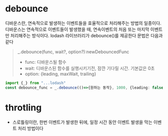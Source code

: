 # debounce
디바운스란, 연속적으로 발생하는 이벤트들을 효율적으로 처리해주는 방법의 일종이다.
디바운스는 연속적으로 이벤트들이 발생했을 때, 연속이벤트의 처음 또는 마지막 이벤트만 처리해주는 방식이다.
lodash 라이브러리가 debounce()를 제공한다 문법은 다음과 같다

> _.debounce(func, wait?, option?):newDebouncedFunc
> - func: 디바운스될 함수
> - wait: 디바운스된 함수를 실행시키기전, 잠깐 기다릴 시간. 기본값은 0초
> - option: {leading, maxWait, trailing}

```ts
import {_} from "...lodash"
const debounce_func = _.debounce(()=>{원하는 동작}, 1000, {leading: false, maxWait: 2000, }) // 이렇게 하면, 1초 내에 이벤트가 발생하지 않으면 마지막 이벤트에 의해 실행되는 함수를 실행시킨다. 1초 내에 debounce_func()이 또 호출 되면, 함수를 실행하지 않고 기다린다. 단 maxWait인 2초를 넘기면 함수를 실행시켜준다. 
```


# throtling
- 스로틀링이란, 한번 이벤트가 발생한 뒤에, 일정 시간 동안 이벤트 발생을 막는 이벤트 처리 방법이다